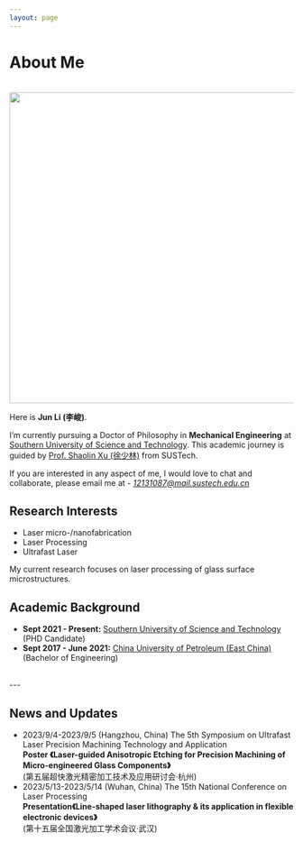```yaml
---
layout: page
---
```


# About Me
<br>
<img src="https://junlee98.github.io/junli1.jpeg" class="floatpic" width="625" height="552">

Here is **Jun Li (李峻)**.

I’m currently pursuing a Doctor of Philosophy in **Mechanical Engineering** at [Southern University of Science and Technology](https://www.sustech.edu.cn/). This academic journey is guided by [Prof. Shaolin Xu (徐少林)](https://faculty.sustech.edu.cn/?tagid=xusl&iscss=1&snapid=1&orderby=date&go=1) from SUSTech.


If you are interested in any aspect of me, I would love to chat and collaborate, please email me at - *12131087@mail.sustech.edu.cn*
<br>

## Research Interests

- Laser micro-/nanofabrication
- Laser Processing
- Ultrafast Laser

My current research focuses on laser processing of glass surface microstructures.
<br>

## Academic Background

- **Sept 2021 - Present:** [Southern University of Science and Technology](https://www.sustech.edu.cn/) (PHD Candidate)
- **Sept 2017 - June 2021:** [China University of Petroleum (East China)](https://www.upc.edu.cn/) (Bachelor of Engineering)

<br>
---

## News and Updates

- 2023/9/4-2023/9/5 (Hangzhou, China) The 5th Symposium on Ultrafast Laser Precision Machining Technology and Application<br>**Poster 《Laser-guided Anisotropic Etching for Precision Machining of Micro-engineered  Glass Components》**<br>(第五届超快激光精密加工技术及应用研讨会·杭州)
- 2023/5/13-2023/5/14 (Wuhan, China) The 15th National Conference on Laser Processing<br>**Presentation《Line-shaped laser lithography & its application in flexible electronic devices》**<br>(第十五届全国激光加工学术会议·武汉)
<br>
